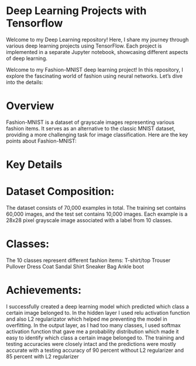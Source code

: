 # Deep Learning Projects with Tensorflow
Welcome to my Deep Learning repository! Here, I share my journey through various deep learning projects using TensorFlow. Each project is implemented in a separate Jupyter notebook, showcasing different aspects of deep learning.

Welcome to my Fashion-MNIST deep learning project! In this repository, I explore the fascinating world of fashion using neural networks. Let’s dive into the details:

# Overview
Fashion-MNIST is a dataset of grayscale images representing various fashion items.
It serves as an alternative to the classic MNIST dataset, providing a more challenging task for image classification.
Here are the key points about Fashion-MNIST:

# Key Details

# Dataset Composition:
The dataset consists of 70,000 examples in total.
The training set contains 60,000 images, and the test set contains 10,000 images.
Each example is a 28x28 pixel grayscale image associated with a label from 10 classes.

# Classes:
The 10 classes represent different fashion items:
T-shirt/top
Trouser
Pullover
Dress
Coat
Sandal
Shirt
Sneaker
Bag
Ankle boot
# Achievements:
I successfully created a deep learning model which predicted which class a certain image belonged to.
In the hidden layer I used relu activation function and also L2 regularizator which helped me preventing the model in overfitting. In the output layer, as I had too many classes, I used softmax activation function that gave me a probability distribution which made it easy to identify which class a certain image belonged to.
The training and testing accuracies were closely intact and the predictions were mostly accurate with a testing accuracy of 90 percent without L2 regularizer and 85 percent with L2 regularizer
